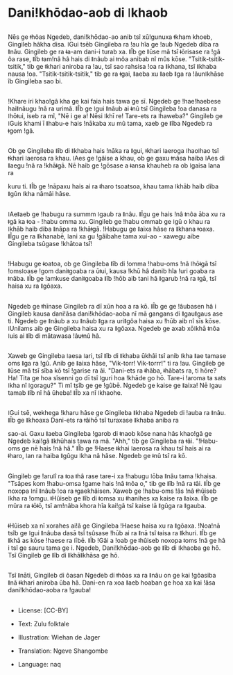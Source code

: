 # Daniǃkhōdao-aob di ǀkhaob

##
Nēs ge ǂhôas Ngedeb, daniǃkhōdao-ao anib tsî xūǃgunuxa ǂkham khoeb, Gingileb hâkha disa. ǀGui tsēb Gingileba ra ǃau hîa ge ǃaub Ngedeb diba ra ǁnâu. Gingileb ge ra ǂa-am dani-i turab xa. ǁÎb ge ǁūse mâ tsî ǂōrisase ra ǃgâ ôa rase, ǁîb ǂamǃnâ hâ hais di ǁnâub ai ǂnôa anibab nî mûs kōse. "Tsitik-tsitik-tsitik," tib ge ǂkhari aniroba ra ǃau, tsî sao rahsisa ǃoa ra ǁkhana, tsî ǁkhaba nausa ǃoa. "Tsitik-tsitik-tsitik," tib ge ra ǂgai, ǁaeba xu ǁaeb ǁga ra ǃâunǀkhāse îb Gingileba sao bi.

##
ǃKhare iri khaoǃgâ kha ge kai faia hais tawa ge sī. Ngedeb ge ǃhaeǃhaebese haiǁnâugu ǃnâ ra urimâ. ǁÎb ge ǀgui ǁnâub ai ǂnû tsî Gingileba ǃoa danasa ra ǀhōǂui, iseb ra mî, "Nē i ge a! Nēsi ǀkhī re! Tare-ets ra ǀhaweba?" Gingileb ge ǀGuis khami ī ǁhabu-e hais ǃnākaba xu mû tama, xaeb ge ǁîba Ngedeb ra ǂgom ǃgâ.

##
Ob ge Gingileba ǁîb di ǁkhaba hais ǃnāka ra ǁgui, ǂkhari ǀaeroga ǀhaoǀhao tsî ǂkhari ǀaerosa ra khau. ǀAes ge ǃgâise a khau, ob ge gaxu ǂnâsa haiba ǀAes di ǁaegu ǃnâ ra ǃkhāǂgā. Nē haib ge ǃgōsase a ǂansa khauheb ra ob ǀgaisa lana ra

kuru ti. ǁÎb ge ǃnāpaxu hais ai ra ǂharo tsoatsoa, khau tama ǀkhāb haib diba ǁgûn ǀkha nâmâi hâse.

##
ǀAeǁaeb ge ǃhabugu ra summm ǀgaub ra ǁnâu. ǁÎgu ge hais ǃnâ ǂnôa āba xu ra ǂgâ ka ǂoa - ǃhabu omma xu. Gingileb ge ǃhabu ommab ge ǀgū o khau ra ǀkhāb haib diba ǁnāpa ra ǃkhāǂgā. ǃHabugu ge ǁaixa hâse ra ǁkhana ǂoaxa. ǁÎgu ge ra ǁkhanabē, ǀani xa gu ǃgâibahe tama xui-ao - xawegu aibe Gingileba tsûgase
 ǃkhātoa tsî!

##
ǃHabugu ge ǂoatoa, ob ge Gingileba ǁîb di ǃomma ǃhabu-oms ǃnâ ǀhōǂgā tsî ǃomsǀoase ǃgom daniǂgoaba ra ūǂui, kausa ǃkhū hâ danib hîa ǃuri goaba ra ǂnâba. ǁÎb ge ǃamkuse daniǂgoaba ǁîb ǃhōb aib tani hâ ǁgarub ǃnâ ra ǂgā, tsî haisa xu ra ǁgôaxa.

##
Ngedeb ge ǂhīnase Gingileb ra dī xūn hoa a ra kō. ǁÎb ge ge ǃâubasen hâ i Gingileb kausa daniǃâsa daniǃkhōdao-aoba nî mā gangans di ǁgauǁgaus ase ti. Ngedeb ge ǁnâub a xu ǁnâub ǁga ra uriǁgôa haisa xu ǃhūb aib nî sīs kōse. ǀUnilams aib ge Gingileba haisa xu ra ǁgôaxa. Ngedeb ge axab xōǀkhā ǂnôa ǀuis ai ǁîb di mātawasa ǃâuǂnû hâ.

##
Xaweb ge Gingileba ǀaesa ǀari, tsî ǁîb di ǁkhaba ūkhâi tsî anib ǀkha ǁae tamase oms ǁga ra ǃgû. Anib ge ǁaixa hâse, "Vik-torr! Vik-torrr!" ti ra ǃau. Gingileb ge ǁūse mâ tsî sîba kō tsî ǃgarise ra âi. "Dani-ets ra ǂhâba, ǂhâbats ra, ti hōre? Ha! Tita ge hoa sîsenni go dī tsî ǀguri hoa ǃkhāde go hō. Tare-i ǃaroma ta sats ǀkha nî ǀgoragu?" Ti mî tsîb ge ge ǃgûbē. Ngedeb ge kaise ge ǁaixa! Nē ǀgau tamab ǁîb nî hâ ūheba! ǁÎb xa nî ǀkhaohe.

##
ǀGui tsē, wekhega ǃkharu hâse ge Gingileba ǁkhaba Ngedeb di ǃauba ra ǁnâu. ǁÎb ge ǁkhoaxa Dani-ets ra ǂâihō tsî turaxase ǁkhaba aniba ra

sao-ai. Gaxu ǁaeba Gingileba ǃgarob di ǂnaob kōse nana hâs khaoǃgâ ge Ngedeb kaiǃgâ ǁkhūhais tawa ra mâ. "Ahh," tib ge Gingileba ra ǂâi. "ǃHabu-oms ge nē hais ǃnâ hâ." ǁÎb ge ǃHaese ǂkhai ǀaerosa ra khau tsî hais ai ra ǂharo, ǀan ra haiba ǁgûgu ǀkha nâ hâse. Ngedeb ge ǂnû tsî ra kō.

##
Gingileb ge ǃaruǀî ra ǂoa ǂhâ rase tare-i xa ǃhabugu ǀōba ǁnâu tama ǃkhaisa. "Tsâpes kom ǃhabu-omsa ǃgame hais ǃnâ ǂnôa o," tib ge ǁîb ǃnâ ra ǂâi. ǁÎb ge noxopa ǀnî ǁnâub ǃoa ra ǂgaekhâisen. Xaweb ge ǃhabu-oms ǃâs ǃnâ ǂhûiseb ǀkha ra ǃomgu. ǂHûiseb ge ǁîb di ǂomsa xu ǂhanihes xa kaise ra ǁaixa. ǁÎb ge mûra ra ǂōǂō, tsî amǃnâba khora hîa kaiǃgâ tsî kaise ǀā ǁgûga ra ǁgauba.

##
ǂHûiseb xa nî xorahes aiǃâ ge Gingileba ǃHaese haisa xu ra ǁgôaxa. ǃNoaǃnā tsîb ge ǀgui ǁnâuba dasā tsî tsûsase ǃhūb ai ra ǁnā tsî ǂaisa ra ǁkhuri. ǁÎb ge ǁkhā as kōse ǃhaese ra ǀībē. ǁÎb ǃGâi a ǃoab ge ǂhûiseb noxopa ǂoms ǃnâ ge hâ i tsî ge sauru tama ge i. Ngedeb, Daniǃkhōdao-aob ge ǁîb di ǀkhaoba ge hō. Tsî Gingileb ge ǁîb di ǁkhāǁkhāsa ge hō.

##
Tsî ǁnāti, Gingileb di ôasan Ngedeb di ǂhôas xa ra ǁnâu on ge kai ǃgôasiba ǁnā ǂkhari aniroba ūba hâ. Dani-en ra xoa ǁaeb hoaban ge hoa xa kai ǃâsa daniǃkhōdao-aoba ra ǃgauba!

##
* License: [CC-BY]
* Text: Zulu folktale
* Illustration: Wiehan de Jager
* Translation: Ngeve Shangombe

* Language: naq

